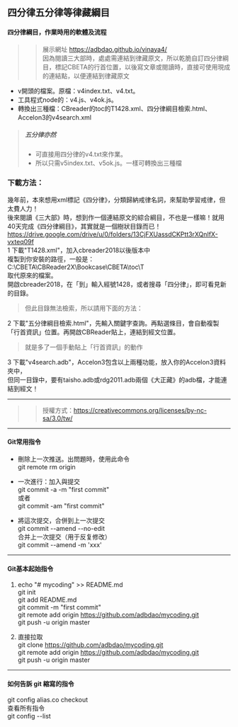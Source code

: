## 四分律五分律等律藏綱目  
#### 四分律綱目，作業時用的軟體及流程  
>> 展示網址 https://adbdao.github.io/vinaya4/  
> 因為閱讀三大部時，處處需連結到律藏原文，所以乾脆自訂四分律綱目，標記CBETA的行首位置，以後寫文章或閱讀時，直接可使用現成的連結點，以便連結到律藏原文  
* v開頭的檔案。原檔：v4index.txt、v4.txt。  
* 工具程式node的：v4.js、v4ok.js。  
* 轉換出三種檔：CBreader的toc的T1428.xml、四分律綱目檢索.html、Accelon3的v4search.xml  
>##### 五分律亦然  
>* 可直接用四分律的v4.txt來作業。  
>* 所以只需v5index.txt、v5ok.js。一樣可轉換出三種檔  
  
### 下載方法：  
幾年前，本來想用xml標記《四分律》，分類歸納戒律名詞，來幫助學習戒律，但太費人力！  
後來閱讀《三大部》時，想到作一個連結原文的綜合綱目，不也是一樣嘛！就用40天完成《四分律綱目》，其實就是一個樹狀目錄而已！  
https://drive.google.com/drive/u/0/folders/13CjFXUassdCKPtt3rXQnIfX-vxteq09f  
1 下載"T1428.xml"，加入cbreader2018以後版本中  
複製到你安裝的路徑，一般是：C:\CBETA\CBReader2X\Bookcase\CBETA\toc\T  
取代原來的檔案。  
開啟cbreader2018，在「到」輸入經號1428，或者搜尋「四分律」，即可看見新的目錄。  
> 但此目錄無法檢索，所以請用下面的方法：  
  
2 下載"五分律綱目檢索.html"，先輸入關鍵字查詢。再點選條目，會自動複製「行首資訊」位置。再開啟CBReader貼上，連結到經文位置。  
> 就是多了一個手動貼上「行首資訊」的動作  
  
3 下載"v4search.adb"，Accelon3包含以上兩種功能，放入你的Accelon3資料夾中，  
但同一目錄中，要有taisho.adb或rdg2011.adb兩個《大正藏》的adb檔，才能連結到經文！  
  
---  
>> 授權方式：https://creativecommons.org/licenses/by-nc-sa/3.0/tw/  
  
---  
#### Git常用指令  
* 刪除上一次推送。出問題時，使用此命令  
git remote rm origin  
  
* 一次進行：加入與提交  
git commit -a -m "first commit"  
或者  
git commit -am "first commit"  
  
* 將這次提交，合併到上一次提交  
git commit --amend --no-edit  
合并上一次提交（用于反复修改）  
git commit --amend -m 'xxx'  
  
---  
#### Git基本起始指令  
1. echo "# mycoding" >> README.md  
git init  
git add README.md  
git commit -m "first commit"  
git remote add origin https://github.com/adbdao/mycoding.git  
git push -u origin master  
  
2. 直接拉取  
git clone https://github.com/adbdao/mycoding.git  
git remote add origin https://github.com/adbdao/mycoding.git  
git push -u origin master  
  
---  
#### 如何告訴 git 縮寫的指令  
git config alias.co checkout  
查看所有指令  
git config --list  